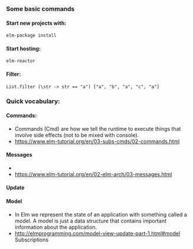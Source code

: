 ### Some basic commands

#### Start new projects with:
```
elm-package install
```

#### Start hosting:
```
elm-reactor
```

#### Filter:
```
List.filter (\str -> str == "a") ["a", "b", "a", "c", "a"]
```

### Quick vocabulary:

#### Commands:
* Commands (Cmd) are how we tell the runtime to execute things that involve side effects (not to be mixed with console).
* https://www.elm-tutorial.org/en/03-subs-cmds/02-commands.html

#### Messages
* 
* https://www.elm-tutorial.org/en/02-elm-arch/03-messages.html

#### Update
#### Model
* In Elm we represent the state of an application with something called a model. A model is just a data structure that contains important information about the application.
* http://elmprogramming.com/model-view-update-part-1.html#model
Subscriptions
